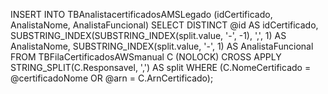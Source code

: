 INSERT INTO TBAnalistacertificadosAMSLegado (idCertificado, AnalistaNome, AnalistaFuncional)
SELECT DISTINCT
    @id AS idCertificado,
    SUBSTRING_INDEX(SUBSTRING_INDEX(split.value, '-', -1), ',', 1) AS AnalistaNome,
    SUBSTRING_INDEX(split.value, '-', 1) AS AnalistaFuncional
FROM
    TBFilaCertificadosAWSmanual C (NOLOCK)
CROSS APPLY
    STRING_SPLIT(C.Responsavel, ',') AS split
WHERE
    (C.NomeCertificado = @certificadoNome OR @arn = C.ArnCertificado);
